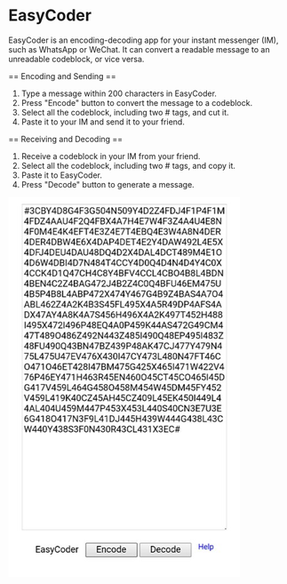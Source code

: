 # EasyCoder

EasyCoder is an encoding-decoding app for your instant messenger (IM), such as WhatsApp or WeChat. It can convert a readable message to an unreadable codeblock, or vice versa.

== Encoding and Sending ==

1. Type a message within 200 characters in EasyCoder.
2. Press "Encode" button to convert the message to a codeblock.
3. Select all the codeblock, including two # tags, and cut it.
4. Paste it to your IM and send it to your friend.

== Receiving and Decoding ==

1. Receive a codeblock in your IM from your friend.
2. Select all the codeblock, including two # tags, and copy it.
3. Paste it to EasyCoder.
4. Press "Decode" button to generate a message.

![EasyCoder's screenshot](screenshot.jpg)
